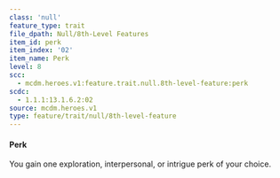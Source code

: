 ```yaml
---
class: 'null'
feature_type: trait
file_dpath: Null/8th-Level Features
item_id: perk
item_index: '02'
item_name: Perk
level: 8
scc:
  - mcdm.heroes.v1:feature.trait.null.8th-level-feature:perk
scdc:
  - 1.1.1:13.1.6.2:02
source: mcdm.heroes.v1
type: feature/trait/null/8th-level-feature
---
```


#### Perk

You gain one exploration, interpersonal, or intrigue perk of your choice.
